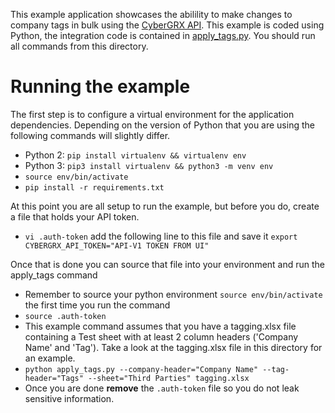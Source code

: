 This example application showcases the abilility to make changes to company tags in bulk using the [CyberGRX API](https://api.cybergrx.com/v1/swagger/).  This example is coded using Python, the integration code is contained in [apply_tags.py](./apply_tags.py).  You should run all commands from this directory.

# Running the example
The first step is to configure a virtual environment for the application dependencies.  Depending on the version of Python that you are using the following commands will slightly differ.
- Python 2: `pip install virtualenv && virtualenv env`
- Python 3: `pip3 install virtualenv && python3 -m venv env`
- `source env/bin/activate`
- `pip install -r requirements.txt`

At this point you are all setup to run the example, but before you do, create a file that holds your API token.
- `vi .auth-token` add the following line to this file and save it `export CYBERGRX_API_TOKEN="API-V1 TOKEN FROM UI"`

Once that is done you can source that file into your environment and run the apply_tags command
- Remember to source your python environment `source env/bin/activate` the first time you run the command
- `source .auth-token`
- This example command assumes that you have a tagging.xlsx file containing a Test sheet with at least 2 column headers ('Company Name' and 'Tag').  Take a look at the tagging.xlsx file in this directory for an example.
- `python apply_tags.py --company-header="Company Name" --tag-header="Tags" --sheet="Third Parties" tagging.xlsx`
- Once you are done **remove** the `.auth-token` file so you do not leak sensitive information.
